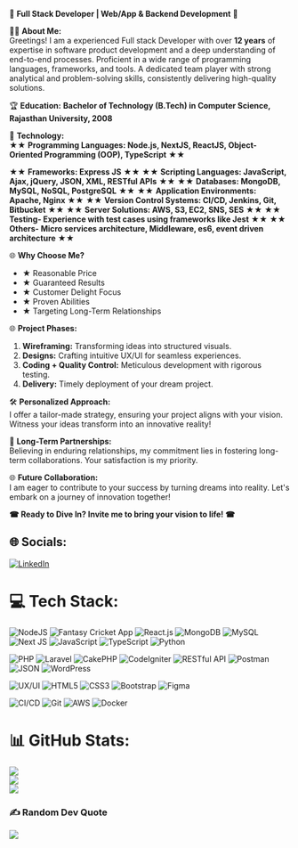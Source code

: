 🚀 **Full Stack Developer | Web/App & Backend Development** 🚀

👨‍💻 **About Me:**  
Greetings! I am a experienced Full stack Developer with over **12 years** of expertise in software product development and a deep understanding of end-to-end processes. Proficient in a wide range of programming languages, frameworks, and tools. A dedicated team player with strong analytical and problem-solving skills, consistently delivering high-quality solutions.

🏆 **Education:**
**Bachelor of Technology (B.Tech) in Computer Science, Rajasthan University, 2008**

🌟 **Technology:**  
★★ **Programming Languages: Node.js, NextJS, ReactJS, Object-Oriented Programming (OOP), TypeScript** ★★

★★ **Frameworks: Express JS** ★★
★★ **Scripting Languages: JavaScript, Ajax, jQuery, JSON, XML, RESTful APIs** ★★
★★ **Databases: MongoDB, MySQL, NoSQL, PostgreSQL** ★★
★★ **Application Environments: Apache, Nginx** ★★
★★ **Version Control Systems: CI/CD, Jenkins, Git, Bitbucket** ★★
★★ **Server Solutions: AWS, S3, EC2, SNS, SES** ★★
★★ **Testing- Experience with test cases using frameworks like Jest** ★★
★★ **Others- Micro services architecture, Middleware, es6, event driven architecture** ★★

🌐 **Why Choose Me?**  
- ★ Reasonable Price
- ★ Guaranteed Results
- ★ Customer Delight Focus
- ★ Proven Abilities
- ★ Targeting Long-Term Relationships

🌐 **Project Phases:**  
1. **Wireframing:** Transforming ideas into structured visuals.
2. **Designs:** Crafting intuitive UX/UI for seamless experiences.
3. **Coding + Quality Control:** Meticulous development with rigorous testing.
4. **Delivery:** Timely deployment of your dream project.

🛠 **Personalized Approach:**  
I offer a tailor-made strategy, ensuring your project aligns with your vision. Witness your ideas transform into an innovative reality!

🤝 **Long-Term Partnerships:**  
Believing in enduring relationships, my commitment lies in fostering long-term collaborations. Your satisfaction is my priority.

🌐 **Future Collaboration:**  
I am eager to contribute to your success by turning dreams into reality. Let's embark on a journey of innovation together!

**☎ Ready to Dive In? Invite me to bring your vision to life! ☎**


## 🌐 Socials:
[![LinkedIn](https://img.shields.io/badge/LinkedIn-%230077B5.svg?logo=linkedin&logoColor=white)](https://www.linkedin.com/in/khemit-full-stack-php-developer/) 

# 💻 Tech Stack:
![NodeJS](https://img.shields.io/badge/node.js-6DA55F?style=for-the-badge&logo=node.js&logoColor=white) 
![Fantasy Cricket App](https://img.shields.io/badge/Fantasy_Cricket_App-%23YourColor?style=for-the-badge)
![React.js](https://img.shields.io/badge/React.js-%2361DAFB?style=for-the-badge&logo=react&logoColor=white)
![MongoDB](https://img.shields.io/badge/MongoDB-%234ea94b.svg?style=for-the-badge&logo=mongodb&logoColor=white) 
![MySQL](https://img.shields.io/badge/MySQL-%2300758F?style=for-the-badge&logo=mysql&logoColor=white)
![Next JS](https://img.shields.io/badge/Next-black?style=for-the-badge&logo=next.js&logoColor=white) 
![JavaScript](https://img.shields.io/badge/javascript-%23323330.svg?style=for-the-badge&logo=javascript&logoColor=%23F7DF1E) 
![TypeScript](https://img.shields.io/badge/typescript-%23007ACC.svg?style=for-the-badge&logo=typescript&logoColor=white) 
![Python](https://img.shields.io/badge/Python-%233776AB?style=for-the-badge&logo=python&logoColor=white)

![PHP](https://img.shields.io/badge/PHP-%777BB4?style=for-the-badge&logo=php&logoColor=white)
![Laravel](https://img.shields.io/badge/Laravel-FF2D20?style=for-the-badge&logo=laravel&logoColor=white)
![CakePHP](https://img.shields.io/badge/CakePHP-%237D5A5A?style=for-the-badge&logo=cakephp&logoColor=white)
![CodeIgniter](https://img.shields.io/badge/CodeIgniter-%23EF4223?style=for-the-badge&logo=codeigniter&logoColor=white)
![RESTful API](https://img.shields.io/badge/RESTful_API-%23000000?style=for-the-badge&logo=rest&logoColor=white)
![Postman](https://img.shields.io/badge/Postman-%23FF6C37?style=for-the-badge&logo=postman&logoColor=white)
![JSON](https://img.shields.io/badge/JSON-%23000000?style=for-the-badge&logo=json&logoColor=white)
![WordPress](https://img.shields.io/badge/WordPress-%2321759B?style=for-the-badge&logo=wordpress&logoColor=white)

![UX/UI](https://img.shields.io/badge/UX/UI-%23444444?style=for-the-badge)
![HTML5](https://img.shields.io/badge/html5-%23E34F26.svg?style=for-the-badge&logo=html5&logoColor=white) 
![CSS3](https://img.shields.io/badge/css3-%231572B6.svg?style=for-the-badge&logo=css3&logoColor=white) 
![Bootstrap](https://img.shields.io/badge/bootstrap-%23563D7C.svg?style=for-the-badge&logo=bootstrap&logoColor=white) 
![Figma](https://img.shields.io/badge/figma-%23F24E1E.svg?style=for-the-badge&logo=figma&logoColor=white) 

![CI/CD](https://img.shields.io/badge/CI%2FCD-%2343853D?style=for-the-badge&logo=jenkins&logoColor=white)
![Git](https://img.shields.io/badge/Git-%23F05032?style=for-the-badge&logo=git&logoColor=white)
![AWS](https://img.shields.io/badge/AWS-%23232F3E?style=for-the-badge&logo=amazon-aws&logoColor=white)
![Docker](https://img.shields.io/badge/Docker-%232496ED?style=for-the-badge&logo=docker&logoColor=white)


# 📊 GitHub Stats:
![](https://github-readme-stats.vercel.app/api?username=khemit86&theme=dark&hide_border=false&include_all_commits=true&count_private=true)<br/>
![](https://github-readme-streak-stats.herokuapp.com/?user=khemit86&theme=dark&hide_border=false)<br/>
![](https://github-readme-stats.vercel.app/api/top-langs/?username=khemit86&theme=dark&hide_border=false&include_all_commits=true&count_private=true&layout=compact)


### ✍️ Random Dev Quote
![](https://quotes-github-readme.vercel.app/api?type=horizontal&theme=radical)
